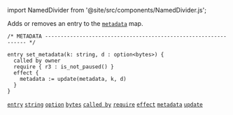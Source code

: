 import NamedDivider from '@site/src/components/NamedDivider.js';

Adds or removes an entry to the [`metadata`](/docs/reference/expressions/variables#metadata) map.

<NamedDivider title="Code" width="1.5"/>

```archetype
/* METADATA ---------------------------------------------------------------- */

entry set_metadata(k: string, d : option<bytes>) {
  called by owner
  require { r3 : is_not_paused() }
  effect {
    metadata := update(metadata, k, d)
  }
}
```

[`entry`](/docs/reference/declarations/entrypoint#entry) [`string`](/docs/reference/types#string) [`option`](/docs/reference/types#option<T>) [`bytes`](/docs/reference/types#bytes) [`called by`](/docs/reference/declarations/entrypoint#called-by) [`require`](/docs/reference/declarations/entrypoint#require) [`effect`](/docs/reference/declarations/entrypoint#effect) [`metadata`](/docs/reference/expressions/variables#metadata) [`update`](/docs/reference/instructions/containers#mupdatek--k-o--optiont)

